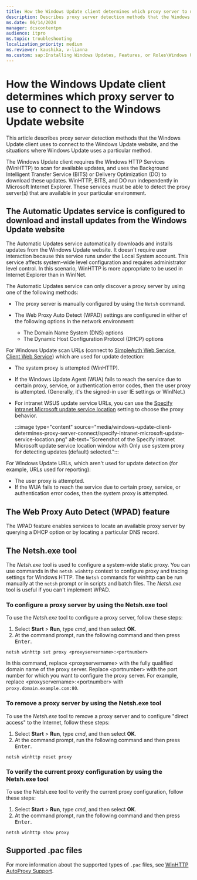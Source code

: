 ```yaml
---
title: How the Windows Update client determines which proxy server to use
description: Describes proxy server detection methods that the Windows Update client uses to connect to the Windows Update website, and the situations where Windows Update uses a particular method.
ms.date: 06/14/2024
manager: dcscontentpm
audience: itpro
ms.topic: troubleshooting
localization_priority: medium
ms.reviewer: kaushika, v-lianna
ms.custom: sap:Installing Windows Updates, Features, or Roles\Windows Update configuration, settings and management, csstroubleshoot
---
```

# How the Windows Update client determines which proxy server to use to connect to the Windows Update website

This article describes proxy server detection methods that the Windows Update client uses to connect to the Windows Update website, and the situations where Windows Update uses a particular method.

The Windows Update client requires the Windows HTTP Services (WinHTTP) to scan for available updates, and uses the Background Intelligent Transfer Service (BITS) or Delivery Optimization (DO) to download these updates. WinHTTP, BITS, and DO run independently in Microsoft Internet Explorer. These services must be able to detect the proxy server(s) that are available in your particular environment.

## The Automatic Updates service is configured to download and install updates from the Windows Update website

The Automatic Updates service automatically downloads and installs updates from the Windows Update website. It doesn't require user interaction because this service runs under the Local System account. This service affects system-wide level configuration and requires administrator level control. In this scenario, WinHTTP is more appropriate to be used in Internet Explorer than in WinINet.

The Automatic Updates service can only discover a proxy server by using one of the following methods:

- The proxy server is manually configured by using the `Netsh` command.
- The Web Proxy Auto Detect (WPAD) settings are configured in either of the following options in the network environment:

    - The Domain Name System (DNS) options
    - The Dynamic Host Configuration Protocol (DHCP) options

For Windows Update scan URLs (connect to [SimpleAuth Web Service](/openspecs/windows_protocols/ms-wusp/61235469-6c2f-4c08-9749-e35d52c16899), [Client Web Service](/openspecs/windows_protocols/ms-wusp/69093c08-da97-445e-a944-af0bef36e4ec)) which are used for update detection:

- The system proxy is attempted (WinHTTP).
- If the Windows Update Agent (WUA) fails to reach the service due to certain proxy, service, or authentication error codes, then the user proxy is attempted. (Generally, it's the signed-in user IE settings or WinINet.)
- For intranet WSUS update service URLs, you can use the [Specify intranet Microsoft update service location](/windows/deployment/update/waas-wu-settings#specify-intranet-microsoft-update-service-location) setting to choose the proxy behavior.

   :::image type="content" source="media/windows-update-client-determines-proxy-server-connect/specify-intranet-microsoft-update-service-location.png" alt-text="Screenshot of the Specify intranet Microsoft update service location window with Only use system proxy for detecting updates (default) selected.":::
  
For Windows Update URLs, which aren't used for update detection (for example, URLs used for reporting):

- The user proxy is attempted.
- If the WUA fails to reach the service due to certain proxy, service, or authentication error codes, then the system proxy is attempted.

## The Web Proxy Auto Detect (WPAD) feature

The WPAD feature enables services to locate an available proxy server by querying a DHCP option or by locating a particular DNS record.

## The Netsh.exe tool

The *Netsh.exe* tool is used to configure a system-wide static proxy. You can use commands in the `netsh winhttp` context to configure proxy and tracing settings for Windows HTTP. The `Netsh` commands for winhttp can be run manually at the `netsh` prompt or in scripts and batch files. The *Netsh.exe* tool is useful if you can't implement WPAD.

### To configure a proxy server by using the Netsh.exe tool

To use the *Netsh.exe* tool to configure a proxy server, follow these steps:

1. Select **Start** > **Run**, type *cmd*, and then select **OK**.
2. At the command prompt, run the following command and then press <kbd>Enter</kbd>.

```consle
netsh winhttp set proxy <proxyservername>:<portnumber>
```

In this command, replace \<proxyservername\> with the fully qualified domain name of the proxy server. Replace \<portnumber\> with the port number for which you want to configure the proxy server. For example, replace \<proxyservername\>:\<portnumber\> with `proxy.domain.example.com:80`.

### To remove a proxy server by using the Netsh.exe tool

To use the *Netsh.exe* tool to remove a proxy server and to configure "direct access" to the Internet, follow these steps:

1. Select **Start** > **Run**, type *cmd*, and then select **OK**.
2. At the command prompt, run the following command and then press <kbd>Enter</kbd>.

```consle
netsh winhttp reset proxy 
```

### To verify the current proxy configuration by using the Netsh.exe tool

To use the Netsh.exe tool to verify the current proxy configuration, follow these steps:

1. Select **Start** > **Run**, type *cmd*, and then select **OK**.
2. At the command prompt, run the following command and then press <kbd>Enter</kbd>.

```consle
netsh winhttp show proxy
```

## Supported .pac files

For more information about the supported types of `.pac` files, see [WinHTTP AutoProxy Support](/windows/win32/winhttp/winhttp-autoproxy-support).
